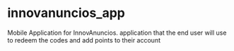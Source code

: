 # innovanuncios_app
Mobile Application for InnovAnuncios. application that the end user will use to redeem the codes and add points to their account

